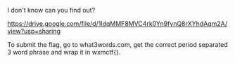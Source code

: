 I don't know can you find out?

https://drive.google.com/file/d/1IdqMMF8MVC4rk0Yn9fynQ8rXYhdAqm2A/view?usp=sharing

To submit the flag, go to what3words.com, get the correct period separated 3 word phrase and wrap it in wxmctf{}.

